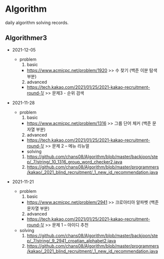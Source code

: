 # Algorithm
daily algorithm solving records.

## Algorithmer3
- 2021-12-05
  - problem
    1. basic
      - https://www.acmicpc.net/problem/1920 >> 수 찾기 (백준 이분 탐색 부분)
    2. advanced
      - https://tech.kakao.com/2021/01/25/2021-kakao-recruitment-round-1/ >> 문제3 - 순위 검색

- 2021-11-28
  - problem
    1. basic
      - https://www.acmicpc.net/problem/1316 >> 그룹 단어 체커 (백준 문자열 부분)
    2. advanced
      - https://tech.kakao.com/2021/01/25/2021-kakao-recruitment-round-1/ >> 문제 2 – 메뉴 리뉴얼
	- solving
    1. https://github.com/chans08/Algorithm/blob/master/backjoon/step/_7/string/_10_1316_group_word_checker2.java
    2. https://github.com/chans08/Algorithm/blob/master/programmers/kakao/_2021_blind_recruitment/_1_new_id_recommendation.java

- 2021-11-21
  - problem
    1. basic
      - https://www.acmicpc.net/problem/2941 >> 크로아티아 알파벳 (백준 문자열 부분)
    2. advanced
      - https://tech.kakao.com/2021/01/25/2021-kakao-recruitment-round-1/ >> 문제 1 – 아이디 추천
  - solving
    1. https://github.com/chans08/Algorithm/blob/master/backjoon/step/_7/string/_9_2941_croatian_alphabet2.java
    2. https://github.com/chans08/Algorithm/blob/master/programmers/kakao/_2021_blind_recruitment/_1_new_id_recommendation.java